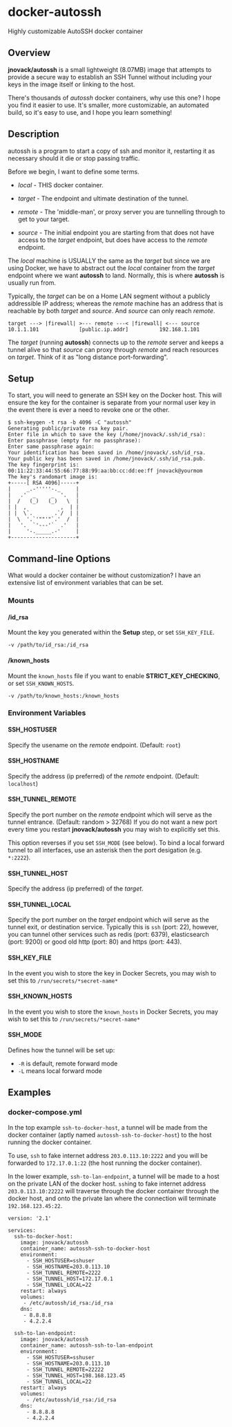 # docker-autossh

Highly customizable AutoSSH docker container

## Overview

**jnovack/autossh** is a small lightweight (8.07MB) image that attempts to
provide a secure way to establish an SSH Tunnel without including your keys in
the image itself or linking to the host.

There's thousands of *autossh* docker containers, why use this one? I hope you
find it easier to use. It's smaller, more customizable, an automated build, so
it's easy to use, and I hope you learn something!

## Description

autossh is a program to start a copy of ssh and monitor it, restarting it as
necessary should it die or stop passing traffic.

Before we begin, I want to define some terms.

- *local* - THIS docker container.

- *target* - The endpoint and ultimate destination of the tunnel.

- *remote* - The 'middle-man', or proxy server you are tunnelling through to
get to your target.

- *source* - The initial endpoint you are starting from that does not have
access to the *target* endpoint, but does have access to the *remote*
endpoint.

The *local* machine is USUALLY the same as the *target* but since we are using
Docker, we have to abstract out the *local* container from the *target*
endpoint where we want **autossh** to land. Normally, this is where
**autossh** is usually run from.

Typically, the *target* can be on a Home LAN segment without a publicly
addressible IP address; whereas the *remote* machine has an address that is
reachable by both *target* and *source*. And *source* can only reach *remote*.

    target ---> |firewall| >--- remote ---< |firewall| <--- source
    10.1.1.101             [public.ip.addr]          192.168.1.101

The *target* (running **autossh**) connects up to the *remote* server and
keeps a tunnel alive so that *source* can proxy through *remote* and reach
resources on *target*.  Think of it as "long distance port-forwarding".

## Setup

To start, you will need to generate an SSH key on the Docker host. This will
ensure the key for the container is separate from your normal user key in the
event there is ever a need to revoke one or the other.

    $ ssh-keygen -t rsa -b 4096 -C "autossh"
    Generating public/private rsa key pair.
    Enter file in which to save the key (/home/jnovack/.ssh/id_rsa):
    Enter passphrase (empty for no passphrase):
    Enter same passphrase again:
    Your identification has been saved in /home/jnovack/.ssh/id_rsa.
    Your public key has been saved in /home/jnovack/.ssh/id_rsa.pub.
    The key fingerprint is:
    00:11:22:33:44:55:66:77:88:99:aa:bb:cc:dd:ee:ff jnovack@yourmom
    The key's randomart image is:
    +-----[ RSA 4096]-----+
    |     _.-'''''-._     |
    |   .'  _     _  '.   |
    |  /   (_)   (_)   \  |
    | |  ,           ,  | |
    | |  \`.       .`/  | |
    |  \  '.`'""'"`.'  /  |
    |   '.  `'---'`  .'   |
    |     '-._____.-'     |
    +---------------------+

## Command-line Options

What would a docker container be without customization? I have an extensive
list of environment variables that can be set.

### Mounts

#### /id_rsa

Mount the key you generated within the **Setup** step, or set
`SSH_KEY_FILE`.

    -v /path/to/id_rsa:/id_rsa

#### /known_hosts

Mount the `known_hosts` file if you want to enable **STRICT_KEY_CHECKING**,
or set `SSH_KNOWN_HOSTS`.

    -v /path/to/known_hosts:/known_hosts

### Environment Variables

#### SSH_HOSTUSER

Specify the usename on the *remote* endpoint.  (Default: `root`)

#### SSH_HOSTNAME

Specify the address (ip preferred) of the *remote* endpoint. (Default:
`localhost`)

#### SSH_TUNNEL_REMOTE

Specify the port number on the *remote* endpoint which will serve as the
tunnel entrance. (Default: random > 32768)  If you do not want a new port
every time you restart **jnovack/autossh** you may wish to explicitly set
this.

This option reverses if you set `SSH_MODE` (see below).  To bind a local
forward tunnel to all interfaces, use an asterisk then the port desigation
(e.g. `*:2222`).

#### SSH_TUNNEL_HOST

Specify the address (ip preferred) of the *target*.

#### SSH_TUNNEL_LOCAL

Specify the port number on the *target* endpoint which will serve as the
tunnel exit, or destination service.  Typically this is `ssh` (port: 22),
however, you can tunnel other services such as redis (port: 6379),
elasticsearch (port: 9200) or good old http (port: 80) and https (port: 443).

#### SSH_KEY_FILE

In the event you wish to store the key in Docker Secrets, you may wish to
set this to `/run/secrets/*secret-name*`

#### SSH_KNOWN_HOSTS

In the event you wish to store the `known_hosts` in Docker Secrets, you may
wish to set this to `/run/secrets/*secret-name*`

#### SSH_MODE

Defines how the tunnel will be set up:

* `-R` is default, remote forward mode
* `-L` means local forward mode

## Examples

### docker-compose.yml

In the top example `ssh-to-docker-host`, a tunnel will be made from the docker
container (aptly named `autossh-ssh-to-docker-host`) to the host running the
docker container.

To use, `ssh` to fake internet address `203.0.113.10:2222` and you will be
forwarded to `172.17.0.1:22` (the host running the docker container).

In the lower example, `ssh-to-lan-endpoint`, a tunnel will be made to a host
on the private LAN of the docker host.  `ssh`ing to fake internet address
`203.0.113.10:22222` will traverse through the docker container through the
docker host, and onto the private lan where the connection will terminate
`192.168.123.45:22`.

    version: '2.1'

    services:
      ssh-to-docker-host:
        image: jnovack/autossh
        container_name: autossh-ssh-to-docker-host
        environment:
          - SSH_HOSTUSER=sshuser
          - SSH_HOSTNAME=203.0.113.10
          - SSH_TUNNEL_REMOTE=2222
          - SSH_TUNNEL_HOST=172.17.0.1
          - SSH_TUNNEL_LOCAL=22
        restart: always
        volumes:
         - /etc/autossh/id_rsa:/id_rsa
        dns:
         - 8.8.8.8
         - 4.2.2.4

      ssh-to-lan-endpoint:
        image: jnovack/autossh
        container_name: autossh-ssh-to-lan-endpoint
        environment:
          - SSH_HOSTUSER=sshuser
          - SSH_HOSTNAME=203.0.113.10
          - SSH_TUNNEL_REMOTE=22222
          - SSH_TUNNEL_HOST=198.168.123.45
          - SSH_TUNNEL_LOCAL=22
        restart: always
        volumes:
          - /etc/autossh/id_rsa:/id_rsa
        dns:
          - 8.8.8.8
          - 4.2.2.4

